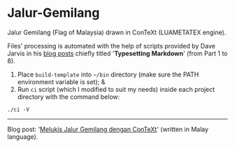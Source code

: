 # Jalur-Gemilang


Jalur Gemilang (Flag of Malaysia) drawn in ConTeXt (LUAMETATEX engine).

Files' processing is automated with the help of scripts provided by Dave Jarvis in his [blog posts](https://dave.autonoma.ca/blog/) chiefly titled '**Typesetting Markdown**' (from Part 1 to 8).
1. Place `build-template` into `~/bin` directory (make sure the PATH environment variable is set); &
2. Run `ci` script (which I modified to suit my needs) inside each project directory with the command below:
```
./ci -V
```

---

Blog post: '[Melukis Jalur Gemilang dengan ConTeXt](https://wraihan.com/posts/melukis-jalur-gemilang-dengan-context/)' (written in Malay language).
